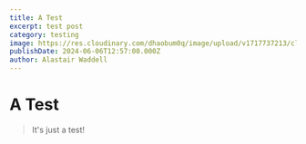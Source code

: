 ```yaml
---
title: A Test
excerpt: test post
category: testing
image: https://res.cloudinary.com/dhaobum0q/image/upload/v1717737213/cld-sample.jpg
publishDate: 2024-06-06T12:57:00.000Z
author: Alastair Waddell
---
```

# A Test

>It's just a test!
